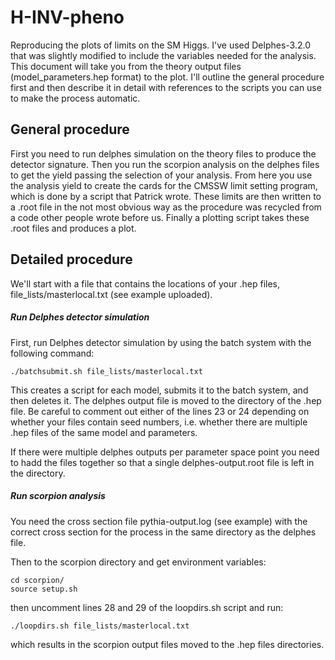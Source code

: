 # H-INV-pheno
Reproducing the plots of limits on the SM Higgs. I've used Delphes-3.2.0 that was slightly modified to include the variables needed for the analysis. This document will take you from the theory output files (model_parameters.hep format) to the plot. I'll outline the general procedure first and then describe it in detail with references to the scripts you can use to make the process automatic.

## General procedure
First you need to run delphes simulation on the theory files to produce the detector signature. Then you run the scorpion analysis on the delphes files to get the yield passing the selection of your analysis. From here you use the analysis yield to create the cards for the CMSSW limit setting program, which is done by a script that Patrick wrote. These limits are then written to a .root file in the not most obvious way as the procedure was recycled from a code other people wrote before us. Finally a plotting script takes these .root files and produces a plot.

## Detailed procedure

We'll start with a file that contains the locations of your .hep files, file_lists/masterlocal.txt (see example uploaded).

##### Run Delphes detector simulation

First, run Delphes detector simulation by using the batch system with the following command:
```
./batchsubmit.sh file_lists/masterlocal.txt
```
This creates a script for each model, submits it to the batch system, and then deletes it. The delphes output file is moved to the directory of the .hep file. Be careful to comment out either of the lines 23 or 24 depending on whether your files contain seed numbers, i.e. whether there are multiple .hep files of the same model and parameters.

If there were multiple delphes outputs per parameter space point you need to hadd the files together so that a single delphes-output.root file is left in the directory.

##### Run scorpion analysis

You need the cross section file pythia-output.log (see example) with the correct cross section for the process in the same directory as the delphes file.

Then to the scorpion directory and get environment variables:
```
cd scorpion/
source setup.sh
```
then uncomment lines 28 and 29 of the loopdirs.sh script and run:
```
./loopdirs.sh file_lists/masterlocal.txt 
```
which results in the scorpion output files moved to the .hep files directories.

